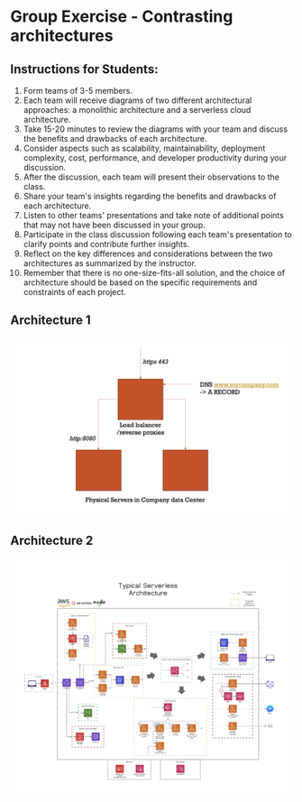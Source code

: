 # Group Exercise - Contrasting architectures 


## Instructions for Students:

1. Form teams of 3-5 members.
2. Each team will receive diagrams of two different architectural approaches: a monolithic architecture and a serverless cloud architecture.
3. Take 15-20 minutes to review the diagrams with your team and discuss the benefits and drawbacks of each architecture.
4. Consider aspects such as scalability, maintainability, deployment complexity, cost, performance, and developer productivity during your discussion.
5. After the discussion, each team will present their observations to the class.
6. Share your team's insights regarding the benefits and drawbacks of each architecture.
7. Listen to other teams' presentations and take note of additional points that may not have been discussed in your group.
8. Participate in the class discussion following each team's presentation to clarify points and contribute further insights.
9. Reflect on the key differences and considerations between the two architectures as summarized by the instructor.
10. Remember that there is no one-size-fits-all solution, and the choice of architecture should be based on the specific requirements and constraints of each project.

## Architecture 1 

![](img/monolithic.png)

## Architecture 2

![](img/modern.png)